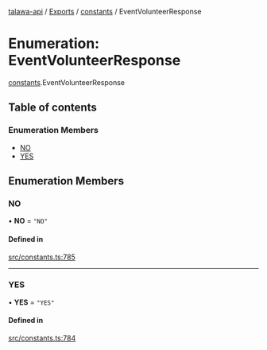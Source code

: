 [talawa-api](../README.md) / [Exports](../modules.md) / [constants](../modules/constants.md) / EventVolunteerResponse

# Enumeration: EventVolunteerResponse

[constants](../modules/constants.md).EventVolunteerResponse

## Table of contents

### Enumeration Members

- [NO](constants.EventVolunteerResponse.md#no)
- [YES](constants.EventVolunteerResponse.md#yes)

## Enumeration Members

### NO

• **NO** = ``"NO"``

#### Defined in

[src/constants.ts:785](https://github.com/PalisadoesFoundation/talawa-api/blob/636e51c/src/constants.ts#L785)

___

### YES

• **YES** = ``"YES"``

#### Defined in

[src/constants.ts:784](https://github.com/PalisadoesFoundation/talawa-api/blob/636e51c/src/constants.ts#L784)
